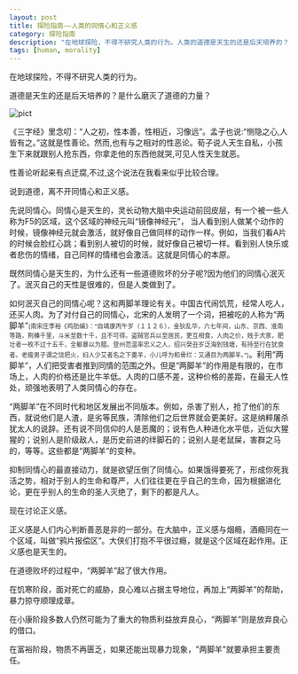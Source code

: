 ```yaml
---
layout: post
title: 探险指南——人类的同情心和正义感
category: 探险指南
description: "在地球探险，不得不研究人类的行为。人类的道德是天生的还是后天培养的？是什么磨灭了道德的力量？"
tags: [human, morality]
---
```


在地球探险，不得不研究人类的行为。

道德是天生的还是后天培养的？是什么磨灭了道德的力量？

![pict](http://pic.baike.soso.com/p/20090713/20090713112628-1360592414.jpg)

《三字经》里念叨：“人之初，性本善，性相近，习像远”。孟子也说:“恻隐之心,人皆有之。”这就是性善论。然而,也有与之相对的性恶论。荀子说人天生自私，小孩生下来就跟别人抢东西，你拿走他的东西他就哭,可见人性天生就恶。

性善论听起来有点迂腐,不过,这个说法在我看来似乎比较合理。

说到道德，离不开同情心和正义感。

先说同情心。同情心是天生的，灵长动物大脑中央运动前回皮层，有一个被一些人称为F5的区域，这个区域的神经元叫“镜像神经元”， 当人看到别人做某个动作的时候，镜像神经元就会激活，就好像自己做同样的动作一样。例如，当我们看A片的时候会脸红心跳；看到别人被切的时候，就好像自己被切一样。看到别人快乐或者悲伤的情绪，自己同样的情绪也会激活。这就是同情心的本原。

既然同情心是天生的，为什么还有一些道德败坏的分子呢?因为他们的同情心泯灭了。泯灭自己的天性是很难的，但是人类做到了。

如何泯灭自己的同情心呢？这和两脚羊理论有关。中国古代闹饥荒，经常人吃人，还买人肉。为了对付自己的同情心，北宋的人发明了一个词，把被吃的人称为“两脚羊”<small style="color: #333; font-size: 11px;">(南宋庄季裕《鸡肋编》：“自靖康丙午岁（１１２６），金狄乱华，六七年间，山东、京西、淮南等路，荆榛千里，斗米至数十千，且不可得。盗贼官兵以至居民，更互相食，人肉之价，贱于犬豕，肥壮者一枚不过十五千，全躯暴以为腊。登州范温率忠义之人，绍兴癸丑岁泛海到钱塘，有持至行在犹食者。老瘦男子谓之饶把火，妇人少艾者名之下羹羊，小儿呼为和骨烂：又通目为两脚羊。”)</small>。利用“两脚羊”，人们把受害者推到同情的范围之外。但是“两脚羊”的作用是有限的，在市场上，人肉的价格还是比牛羊低。人肉的口感不差，这种价格的差距，在最无人性处，顽强地表明了人类同情心的存在。

“两脚羊”在不同时代和地区发展出不同版本。例如，杀害了别人，抢了他们的东西，就说他们是人渣，是劣等民族，清除他们之后世界就会更美好。这是纳粹屠杀犹太人的说辞。还有说不同信仰的人是恶魔的；说有色人种进化水平低，近似大猩猩的；说别人是阶级敌人，是历史前进的绊脚石的；说别人是老鼠屎，害群之马的，等等。这些都是“两脚羊”的变种。

抑制同情心的最直接动力，就是欲望压倒了同情心。如果饿得要死了，形成你死我活之势，相对于别人的生命和尊严，人们往往更在乎自己的生命，因为根据进化论，更在乎别人的生命的圣人灭绝了，剩下的都是凡人。

现在讨论正义感。

正义感是人们内心判断善恶是非的一部分。在大脑中，正义感与烟瘾，酒瘾同在一个区域，叫做“鸦片报偿区”。大侠们打抱不平很过瘾，就是这个区域在起作用。正义感也是天生的。

在道德败坏的过程中，“两脚羊”起了很大作用。

在饥寒阶段，面对死亡的威胁，良心难以占据主导地位，再加上“两脚羊”的帮助，暴力掠夺顺理成章。

在小康阶段多数人仍然可能为了重大的物质利益放弃良心，“两脚羊”则是放弃良心的借口。

在富裕阶段，物质不再匮乏，如果还能出现暴力现象，"两脚羊"就要承担主要责任。


